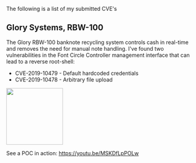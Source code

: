 The following is a list of my submitted CVE's

## Glory Systems, RBW-100
The Glory RBW-100 banknote recycling system controls cash in real-time and removes the need for manual note handling. I've found two vulnerabilities in the Font Circle Controller management interface that can lead to a reverse root-shell:
* CVE-2019-10479 - Default hardcoded credentials
* CVE-2019-10478 - Arbitrary file upload
<img src="https://www.glory-global.com/-/media/GloryGlobal/Images/Product-and-Service/rbw100oem-hero-680x970-desktop.jpg?h=485&la=en-US&w=340&hash=47E7639F6120688E65216CDA6A1C6288BD86DD5F" width="150">


See a POC in action: https://youtu.be/MSKDfLpPOLw
